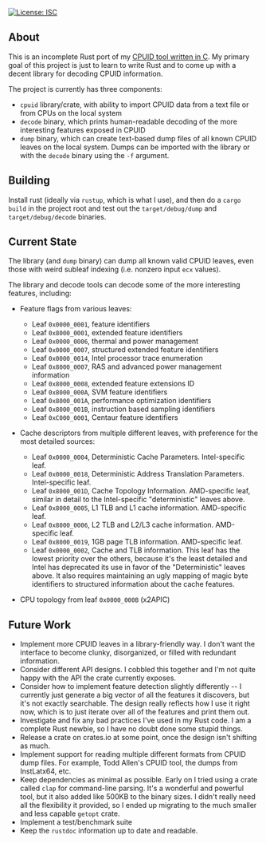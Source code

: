 [![License: ISC](https://img.shields.io/badge/License-ISC-blue.svg)](https://opensource.org/licenses/ISC)

## About
This is an incomplete Rust port of my [CPUID tool written in
C](https://github.com/tycho/cpuid). My primary goal of this project is just to
learn to write Rust and to come up with a decent library for decoding CPUID
information.

The project is currently has three components:

- `cpuid` library/crate, with ability to import CPUID data from a text file or
  from CPUs on the local system
- `decode` binary, which prints human-readable decoding of the more
  interesting features exposed in CPUID
- `dump` binary, which can create text-based dump files of all known CPUID
  leaves on the local system. Dumps can be imported with the library or with
  the `decode` binary using the `-f` argument.

## Building
Install rust (ideally via `rustup`, which is what I use), and then do a `cargo
build` in the project root and test out the `target/debug/dump` and
`target/debug/decode` binaries.

## Current State
The library (and `dump` binary) can dump all known valid CPUID leaves, even
those with weird subleaf indexing (i.e. nonzero input `ecx` values).

The library and decode tools can decode some of the more interesting features,
including:

- Feature flags from various leaves:
  + Leaf `0x0000_0001`, feature identifiers
  + Leaf `0x8000_0001`, extended feature identifiers
  + Leaf `0x0000_0006`, thermal and power management
  + Leaf `0x0000_0007`, structured extended feature identifiers
  + Leaf `0x0000_0014`, Intel processor trace enumeration
  + Leaf `0x8000_0007`, RAS and advanced power management information
  + Leaf `0x8000_0008`, extended feature extensions ID
  + Leaf `0x8000_000A`, SVM feature identifiers
  + Leaf `0x8000_001A`, performance optimization identifiers
  + Leaf `0x8000_001B`, instruction based sampling identifiers
  + Leaf `0xC000_0001`, Centaur feature identifiers

- Cache descriptors from multiple different leaves, with preference for the
  most detailed sources:
  + Leaf `0x0000_0004`, Deterministic Cache Parameters. Intel-specific leaf.
  + Leaf `0x0000_0018`, Deterministic Address Translation Parameters.
	Intel-specific leaf.
  + Leaf `0x8000_001D`, Cache Topology Information. AMD-specific leaf, similar
	in detail to the Intel-specific "deterministic" leaves above.
  + Leaf `0x8000_0005`, L1 TLB and L1 cache information. AMD-specific leaf.
  + Leaf `0x8000_0006`, L2 TLB and L2/L3 cache information. AMD-specific leaf.
  + Leaf `0x8000_0019`, 1GB page TLB information. AMD-specific leaf.
  + Leaf `0x0000_0002`, Cache and TLB information. This leaf has the lowest
	priority over the others, because it's the least detailed and Intel has
	deprecated its use in favor of the "Deterministic" leaves above. It also
	requires maintaining an ugly mapping of magic byte identifiers to
	structured information about the cache features.

- CPU topology from leaf `0x0000_000B` (x2APIC)

## Future Work
* Implement more CPUID leaves in a library-friendly way. I don't want the
  interface to become clunky, disorganized, or filled with redundant
  information.
* Consider different API designs. I cobbled this together and I'm not quite
  happy with the API the crate currently exposes.
* Consider how to implement feature detection slightly differently --
  I currently just generate a big vector of all the features it discovers, but
  it's not exactly searchable. The design really reflects how I use it right
  now, which is to just iterate over all of the features and print them out.
* Investigate and fix any bad practices I've used in my Rust code. I am
  a complete Rust newbie, so I have no doubt done some stupid things.
* Release a crate on crates.io at some point, once the design isn't shifting
  as much.
* Implement support for reading multiple different formats from CPUID dump
  files. For example, Todd Allen's CPUID tool, the dumps from InstLatx64, etc.
* Keep dependencies as minimal as possible. Early on I tried using a crate
  called `clap` for command-line parsing. It's a wonderful and powerful tool,
  but it also added like 500KB to the binary sizes. I didn't really need all
  the flexibility it provided, so I ended up migrating to the much smaller and
  less capable `getopt` crate.
* Implement a test/benchmark suite
* Keep the `rustdoc` information up to date and readable.
